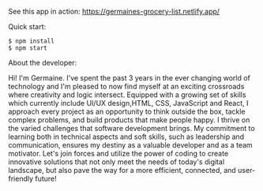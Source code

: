 See this app in action:
https://germaines-grocery-list.netlify.app/ 

Quick start:

```
$ npm install
$ npm start
````

About the developer:

Hi! I'm Germaine. I've spent the past 3 years in the ever changing world of technology and I'm pleased to now find myself at an exciting crossroads where creativity and logic intersect. Equipped with a growing set of skills which currently include UI/UX design,HTML, CSS, JavaScript and React, I approach every project as an opportunity to think outside the box, tackle complex problems, and build products that make people happy. I thrive on the varied challenges that software development brings. My commitment to learning both in technical aspects and soft skills, such as leadership and communication, ensures my destiny as a valuable developer and as a team motivator. Let's join forces and utilize the power of coding to create innovative solutions that not only meet the needs of today's digital landscape, but also pave the way for a more efficient, connected, and user-friendly future!

